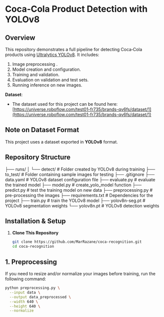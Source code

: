 # Coca-Cola Product Detection with YOLOv8

## Overview
This repository demonstrates a full pipeline for detecting Coca‑Cola products  using [Ultralytics YOLOv8](https://github.com/ultralytics/ultralytics). 
It includes:
1. Image preprocessing .
2. Model creation and configuration.
3. Training and validation.
4. Evaluation on validation and test sets.
5. Running inference on new images.

**Dataset**:  
- The dataset used for this project can be found here:  
  [https://universe.roboflow.com/test01-fr735/brands-qv6fs/dataset/1](https://universe.roboflow.com/test01-fr735/brands-qv6fs/dataset/1)
## Note on Dataset Format
This project uses a dataset exported in **YOLOv8** format.


## Repository Structure

├── runs/
│   └── detect/                # Folder created by YOLOv8 during training 
├── to_test/                   # Folder containing sample images for testing
├── .gitignore
├── data.yaml                  # YOLOv8 dataset configuration file
├── evaluate.py                # evaluate the trained model
├── model.py                   # create_yolo_model function
├── predict.py                 # test the training model on new data
├── preprocessing.py           # pre-processing the images
├── requirements.txt           # Dependencies for the project
├── train.py                   # train the YOLOv8 model
├── yolov8n-seg.pt             # YOLOv8 segmentation weights
└── yolov8n.pt                 # YOLOv8 detection weights


## Installation & Setup

1. **Clone This Repository**  
   ```bash
   git clone https://github.com/MarRazane/coca-recognition.git
   cd coca-recognition


## 1. Preprocessing 
If you need to resize and/or normalize your images before training, run the following command:
```bash
python preprocessing.py \
  --input data \
  --output data_preprocessed \
  --width 640 \
  --height 640 \
  --normalize
